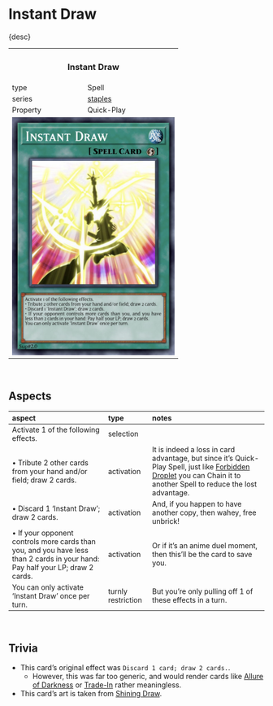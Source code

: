 # Instant Draw

{desc}

<table>
  <tr>
    <th colspan="2"> <h3> Instant Draw </h3> </th>
  </tr>
  <tr>
    <td> type </td>
    <td> Spell </td>
  </tr>
  <tr>
    <td> series </td>
    <td> <a href="../../../archetypes/staples.md">staples</a> </td>
  </tr>
  <tr>
    <td> Property </td>
    <td> Quick-Play </td>
  </tr>
  <tr>
    <td colspan="2"> <img src="../../../.assets/cards/spells/Instant Draw.png" width="320px"> </td>
  </tr>
</table>


<br>


## Aspects

| aspect | type | notes |
| :----- | :--- | :---- |
| Activate 1 of the following effects. | selection | |
| • Tribute 2 other cards from your hand and/or field; draw 2 cards. | activation | It is indeed a loss in card advantage, but since it’s Quick-Play Spell, just like [Forbidden Droplet]() you can Chain it to another Spell to reduce the lost advantage. |
| • Discard 1 ‘Instant Draw’; draw 2 cards. | activation | And, if you happen to have another copy, then wahey, free unbrick! |
| • If your opponent controls more cards than you, and you have less than 2 cards in your hand: Pay half your LP; draw 2 cards. | activation | Or if it’s an anime duel moment, then this’ll be the card to save you. |
| You can only activate ‘Instant Draw’ once per turn. | turnly restriction | But you’re only pulling off 1 of these effects in a turn. |


<br>


## Trivia

- This card’s original effect was `Discard 1 card; draw 2 cards.`.
  - However, this was far too generic, and would render cards like [Allure of Darkness](https://yugipedia.com/wiki/Allure_of_Darkness) or [Trade-In](https://yugipedia.com/wiki/Trade-In) rather meaningless.
- This card’s art is taken from [Shining Draw](https://yugipedia.com/wiki/Shining_Draw_(card)).
